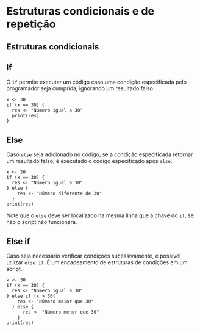 # Estruturas condicionais e de repetição

## Estruturas condicionais

## If

O `if` permite executar um código caso uma condição especificada pelo programador seja cumprida, ignorando um resultado falso.

```
x <- 30
if (x == 30) {
  res <- "Número igual a 30"
  print(res)
}
```

## Else

Caso `else` seja adicionado no código, se a condição especificada retornar um resultado falso, é executado o código especificado após `else`.

```
x <- 30
if (x == 30) {
  res <- "Número igual a 30"
} else {
    res <- "Número diferente de 30"
  }
print(res)
```

Note que o `else` deve ser localizado na mesma linha que a chave do `if`, se não o script não funcionará.

## Else if

Caso seja necessário verificar condições sucessivamente, é possível utilizar `else if`. É um encadeamento de estruturas de condições em um script.

```
x <- 30
if (x == 30) {
  res <- "Número igual a 30"
} else if (x > 30{
    res <- "Número maior que 30"
  } else {
      res <- "Número menor que 30"
    }
print(res)
```

